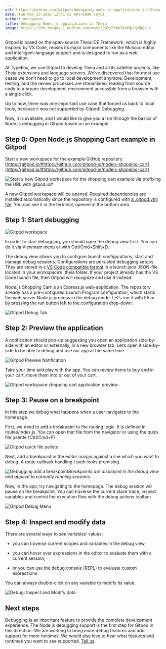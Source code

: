 ```yaml
---
url: https://medium.com/gitpod/debugging-node-js-applications-in-theia-76c94c76f0a1
date: Tue Nov 13 2018 12:41:55 GMT+0000 (UTC)
author: akosyakov
title: Debugging Node.js applications in Theia
image: https://cdn-images-1.medium.com/max/2992/0*WySkgfqLHyOkQq_c
---
```


Gitpod is based on the open-source Theia IDE Framework, which is highly inspired by VS Code, reuses its major components like the Monaco editor and intelligent-language support and is designed to run as a web application.

At TypeFox, we use Gitpod to develop Theia and all its satellite projects, like Theia extensions and language servers. We’ve discovered that for most use cases we don’t need to go to local development anymore. Development, testing, and the review processes are streamlined, leading from source code to a proper development environment accessible from a browser with a single click.

Up to now, there was one important use case that forced us back to local tools, because it was not supported by Gitpod: Debugging.

Now, it is available, and I would like to give you a run through the basics of Node.js debugging in Gitpod based on an example.

## Step 0: Open Node.js Shopping Cart example in Gitpod

Start a new workspace for the example GitHub repository: [https://gitpod.io/#https://github.com/gitpod-io/nodejs-shopping-cart](https://gitpod.io/#https://github.com/gitpod-io/nodejs-shopping-cart)

![Start a new Gitpod workspace for the shopping cart example via prefixing the URL with gitpod.io#](https://cdn-images-1.medium.com/max/2992/0*WySkgfqLHyOkQq_c)

A new Gitpod workspace will be opened. Required dependencies are installed automatically since the repository is configured with [a .gitpod.yml file](https://www.gitpod.io/docs/configuration/). You can see it in the terminal, opened in the bottom area.

## Step 1: Start debugging

![Gitpod workspace](https://cdn-images-1.medium.com/max/2000/0*cm6tolHouEztvvuC)

In order to start debugging, you should open the debug view first. You can do it via Viewmain menu or with Ctrl/Cmd+Shift+D.

The debug view allows you to configure launch configurations, start and manage debug sessions. Configurations are persisted debugging setups. They are stored in a [VS Code compatible format](https://code.visualstudio.com/docs/editor/debugging#_launchjson-attributes) in a launch.json JSON-file located in your workspace’s .theia folder. If your project already has the VS Code launch file, then Gitpod will recognize and use it instead.

Node.js Shopping Cart is an Express.js web-application. The repository already has a pre-configured Launch Program configuration, which starts the web server Node.js process in the debug mode. Let’s run it with F5 or by pressing the run button left to the configuration drop-down.

![Gitpod Debug Tab](https://cdn-images-1.medium.com/max/3644/1*SUD-Cfy3YC86JJmgo1bLpA.png)

## Step 2: Preview the application

A notification should pop-up suggesting you open an application side-by-side with an editor or externally, in a new browser tab. Let’s open it side-by-side to be able to debug and use our app at the same time.

![Gitpod Preview Notification](https://cdn-images-1.medium.com/max/4512/1*65SBIeZyvn_31V9biYKNAQ.png)

Take your time and play with the app. You can review items to buy and in your cart, move them into or out of your cart.

![Gitpod workspace shopping cart application preview](https://cdn-images-1.medium.com/max/7676/1*M6KN6axYYOW8iqlnqsXpVw.png)

## Step 3: Pause on a breakpoint

In this step we debug what happens when a user navigates to the homepage.

First, we need to add a breakpoint to the routing logic. It is defined in routes/index.js. You can open that file from the navigator or using the quick file palette (Ctrl/Cmd+P) .

![Gitpod quick file pallete](https://cdn-images-1.medium.com/max/2500/1*6ni4GKFo9FFJoh_r8lvLVg.png)

Next, add a breakpoint in the editor margin against a line which you want to debug. A route callback handling / path looks promising.

![Debugging add a breakpoint](https://cdn-images-1.medium.com/max/2988/1*AaqYqH5LILFw4g0-jNu5Bg.png)*Breakpoints are displayed in the debug view and applied to currently running sessions.*

Now, in the app, try navigating to the homepage. The debug session will pause on the breakpoint. You can traverse the current stack trace, inspect variables and control the execution flow with the debug actions toolbar:

![Gitpod Debug Menu](https://cdn-images-1.medium.com/max/2000/1*Ru0MXHEcU_RzQEAKX30seA.png)

## Step 4: Inspect and modify data

There are several ways to see variables’ values:

* you can traverse current scopes and variables in the debug view;

* you can hover over expressions in the editor to evaluate them with a current session;

* or you can use the debug console (REPL) to evaluate custom expressions.

You can always double-click on any variable to modify its value.

![Debug: Inspect and Modify data](https://cdn-images-1.medium.com/max/7676/1*_zf4PL_AWfzeBZlp2mRjZQ.png)

## Next steps

Debugging is an important feature to provide the complete development experience. The Node.js debugging support is the first step for Gitpod in this direction. We are working to bring more debug features and add support for more runtimes. We would also love to hear what features and runtimes you want to see supported. [Tell us](https://github.com/gitpod-io/gitpod/issues/new/choose).
